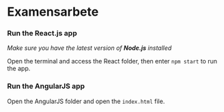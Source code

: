 # Examensarbete

### Run the React.js app
*Make sure you have the latest version of __Node.js__ installed*

Open the terminal and access the React folder, then enter `npm start` to run the app.

### Run the AngularJS app
Open the AngularJS folder and open the `index.html` file.
